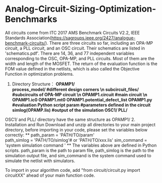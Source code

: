 # Analog-Circuit-Sizing-Optimization-Benchmarks
All circuits come from ITC 2017 AMS Benchmark Circuits V2.2, IEEE Standards Association(https://sagroups.ieee.org/2427/analogue-benchmark-circuits/).
There are three circuits so far, including an OPA-MP circuit, a PLL circuit, and an OSC circuit. Their schematics are listed in 'schematics.pdf'. There are 14, 36, and 77 independent variables corresponding to the OSC, OPA-MP, and PLL circuits. Most of them are the width and length of the MOSFET. The return of the evaluation function is the FOM value defined in the netlists, which is also called the Objective Function in optimization problems. 
1. Directory Structure：
   **OPAMP1/                           
     process_model/                    #different design corners \n
     subcircuit_files/                 #subcircuits of OPA-MP circuit \n
     OPAMP1.circuit                    #main circuit \n
     OPAMP1.ic0
     OPAMP1.mt0
     OPAMP1.potential_defect_list
     OPAMP1.py                        #evaluation Python script
     param                            #parameters defined in the circuit
     simlog(OPAMP.lis)                #output of the simulation
   OSC1/
   PLL/**

OSC1/ and PLL/ directory have the same structure as OPAMP1/
2. Installation and Run
Download and unzip all directories to your main project directory, before importing in your code, please set the variables below correctly:
  **
  path_param = 'PATH/TO/param'  
  path_simlog = 'PATH/TO/simlog'# or 'PATH/TO/xxx.lis'
  sim_command = 'system simulation command '
  **
The variables above are defined in Python scripts. path_param is the path to param file, path_simlog is the path to the simulation output file, and sim_command is the system command used to simulate the netlist with simulators.

To import in your algorithm code, add "from circuit/circuit.py import circuitXX" ahead of your main function code. 
       
